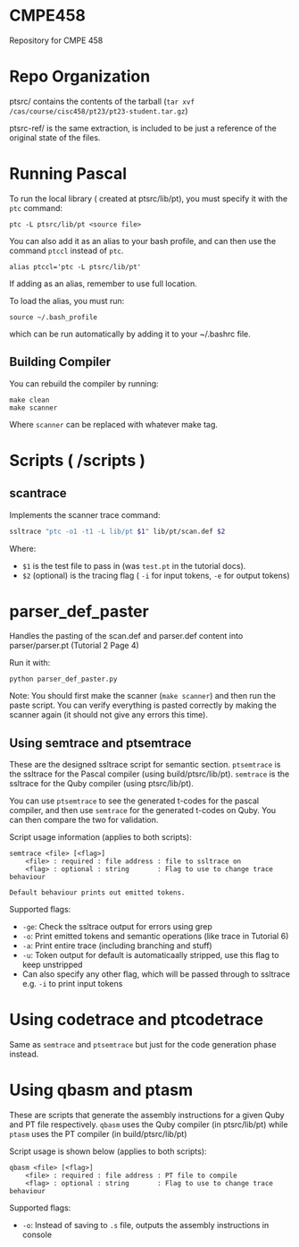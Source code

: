 # CMPE458
Repository for CMPE 458

# Repo Organization
ptsrc/ contains the contents of the tarball (`tar xvf /cas/course/cisc458/pt23/pt23-student.tar.gz`)

ptsrc-ref/ is the same extraction, is included to be just a reference of the original state of the files.

# Running Pascal
To run the local library ( created at ptsrc/lib/pt), you must specify it with the `ptc` command:

```
ptc -L ptsrc/lib/pt <source file>
```

You can also add it as an alias to your bash profile, and can then use the command `ptccl` instead of `ptc`.

```
alias ptccl='ptc -L ptsrc/lib/pt'
```

If adding as an alias, remember to use full location.

To load the alias, you must run:

```
source ~/.bash_profile
```

which can be run automatically by adding it to your ~/.bashrc file.

## Building Compiler
You can rebuild the compiler by running:

```
make clean
make scanner
```

Where `scanner` can be replaced with whatever make tag.

# Scripts ( /scripts )
## scantrace
Implements the scanner trace command:

```bash
ssltrace "ptc -o1 -t1 -L lib/pt $1" lib/pt/scan.def $2
```

Where:
- `$1` is the test file to pass in (was `test.pt` in the tutorial docs).
- `$2` (optional) is the tracing flag ( `-i` for input tokens, `-e` for output tokens)

# parser_def_paster
Handles the pasting of the scan.def and parser.def content into parser/parser.pt (Tutorial 2 Page 4)

Run it with:

```
python parser_def_paster.py
```

Note: You should first make the scanner (`make scanner`) and then run the paste script. You can verify everything is pasted correctly by making the scanner again (it should not give any errors this time).

## Using semtrace and ptsemtrace
These are the designed ssltrace script for semantic section. `ptsemtrace` is the ssltrace for the Pascal compiler (using build/ptsrc/lib/pt). `semtrace` is the ssltrace for the Quby compiler (using ptsrc/lib/pt).

You can use `ptsemtrace` to see the generated t-codes for the pascal compiler, and then use `semtrace` for the generated t-codes on Quby. You can then compare the two for validation.

Script usage information (applies to both scripts):
```
semtrace <file> [<flag>]
    <file> : required : file address : file to ssltrace on
    <flag> : optional : string       : Flag to use to change trace behaviour

Default behaviour prints out emitted tokens.
```

Supported flags:
- `-ge`: Check the ssltrace output for errors using grep
- `-o`: Print emitted tokens and semantic operations (like trace in Tutorial 6)
- `-a`: Print entire trace (including branching and stuff)
- `-u`: Token output for default is automaticaally stripped, use this flag to keep unstripped
- Can also specify any other flag, which will be passed through to ssltrace e.g. `-i` to print input tokens

# Using codetrace and ptcodetrace
Same as `semtrace` and `ptsemtrace` but just for the code generation phase instead.

# Using qbasm and ptasm
These are scripts that generate the assembly instructions for a given Quby and PT file respectively. `qbasm` uses the Quby compiler (in ptsrc/lib/pt) while `ptasm` uses the PT compiler (in build/ptsrc/lib/pt)

Script usage is shown below (applies to both scripts):

```
qbasm <file> [<flag>]
    <file> : required : file address : PT file to compile
    <flag> : optional : string       : Flag to use to change trace behaviour
```

Supported flags:
- `-o`: Instead of saving to `.s` file, outputs the assembly instructions in console